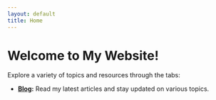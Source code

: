 ```yaml
---
layout: default
title: Home
---
```


# Welcome to My Website!

Explore a variety of topics and resources through the tabs:

- **[Blog](blog.md):** Read my latest articles and stay updated on various topics.
